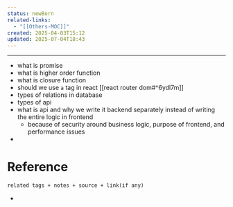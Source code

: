 ```yaml
---
status: newBorn
related-links:
  - "[[Others-MOC]]"
created: 2025-04-03T15:12
updated: 2025-07-04T18:43
---
```

---

- what is promise
- what is higher order function
- what is closure function
- should we use `a` tag in react [[react router dom#^6ydl7m]]
- types of relations in database
- types of api
- what is api and why we write it backend separately instead of writing the entire logic in frontend
	- because of security around business logic, purpose of frontend, and performance issues
- 

# Reference
`related tags + notes + source + link(if any)`
 

- 
